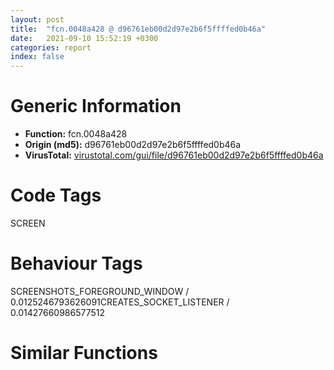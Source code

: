 ```yaml
---
layout: post
title:  "fcn.0048a428 @ d96761eb00d2d97e2b6f5ffffed0b46a"
date:   2021-09-10 15:52:19 +0300
categories: report
index: false
---
```


# Generic Information
- **Function:** fcn.0048a428
- **Origin (md5):** d96761eb00d2d97e2b6f5ffffed0b46a
- **VirusTotal:** [virustotal.com/gui/file/d96761eb00d2d97e2b6f5ffffed0b46a][virustotal_ref]

# Code Tags
<span class="tag" id="SCREEN">SCREEN</span>


# Behaviour Tags
<span class="bhv-tag" id="SCREENSHOTS_FOREGROUND_WINDOW">SCREENSHOTS_FOREGROUND_WINDOW / 0.0125246793626091</span><span class="bhv-tag" id="CREATES_SOCKET_LISTENER">CREATES_SOCKET_LISTENER / 0.01427660986577512</span>

# Similar Functions
<script type="text/javascript" src="https://www.gstatic.com/charts/loader.js"></script>
<script type="text/javascript">

    google.charts.load('current', {'packages':['corechart']});
    google.charts.setOnLoadCallback(drawChart);

    function drawChart() {
    var data = new google.visualization.DataTable();
        data.addColumn('number', 'X');
        data.addColumn('number', 'Y');
        data.addColumn({type: 'string', role: 'tooltip', 'p': {'html': true}});
        data.addColumn({'type': 'string', 'role': 'style'});
        
        data.addRows([
    [0, 0, '<b><a href="/report/fcn.0048a428@d96761eb00d2d97e2b6f5ffffed0b46a">fcn.0048a428</a><br>@d96761eb00d2d97e2b6f5ffffed0b46a</b><br>push ebp<br>mov ebp, esp<br>and esp, 0xfffffff8<br>sub esp, 0x48<br>lea eax, [esp]<br>mov ecx, 0x4c67b0<br>push esi<br>push edi<br>push eax<br>lea eax, [esp+0x10]<br>push eax<br>push dword[ebp+8]<br>call fcn.00402402<br>test al, al<br>je 0x48a6ba<br>mov ecx, dword[esp+0xc]<br>mov eax, dword[0x4c6810]<br>mov eax, dword[eax+ecx*4]<br>mov ecx, dword[esp+8]<br>mov edi, dword[eax]<br>mov eax, dword[0x4c6824]<br>mov dword[esp+0xc], edi<br>mov eax, dword[eax+ecx*4]<br>mov esi, dword[eax]<br>mov al, byte[esi+0x90]<br>cmp al, 0xe<br>je 0x48a6ba<br>cmp al, 0xf<br>je 0x48a6ba<br>cmp al, 0xc<br>je 0x48a6ba<br>cmp al, 9<br>je 0x48a6ba<br>cmp al, 0x14<br>je 0x48a6ba<br>cmp al, 0x11<br>je 0x48a6ba<br>cmp al, 0x1d<br>je 0x48a6ba<br>cmp al, 0x1b<br>je 0x48a6ba<br>cmp al, 0x15<br>je 0x48a6ba<br>push 0x2c<br>lea eax, [esp+0x28]<br>push 0<br>push eax<br>call fcn.00423020<br>mov eax, dword[ebp+0x1c]<br>add esp, 0xc<br>mov edx, dword[0x4c6804]<br>movzx eax, al<br>neg eax<br>mov dword[esp+0x20], 0x30<br>sbb eax, eax<br>and eax, 2<br>or eax, 0x11<br>mov dword[esp+0x24], eax<br>mov eax, dword[esi]<br>mov dword[esp+0x28], eax<br>mov dword[esp+0x40], edx<br>mov eax, dword[esi]<br>mov dword[esp+0x2c], eax<br>mov eax, dword[ebp+0xc]<br>mov dword[esp+0x44], eax<br>cmp byte[esi+0x90], 0xb<br>jne 0x48a60a<br>push dword[edi+0x188]<br>mov ecx, 0x4c67b0<br>call fcn.004025db<br>mov ecx, dword[0x4c6824]<br>mov edi, eax<br>mov ecx, dword[ecx+edi*4]<br>mov ecx, dword[ecx]<br>cmp dword[ecx+0x50], 0<br>je 0x48a56d<br>cmp dword[ecx+0x58], 0<br>je 0x48a56d<br>push dword[ecx+0x50]<br>call dword[sym.imp.USER32.dll_DestroyWindow]<br>mov eax, dword[0x4c6824]<br>push 0x48f910<br>mov eax, dword[eax+edi*4]<br>mov eax, dword[eax]<br>and dword[eax+0x50], 0<br>mov eax, dword[0x4c6824]<br>mov eax, dword[eax+edi*4]<br>mov ecx, dword[eax]<br>add ecx, 0x54<br>call fcn.00407d2c<br>mov ecx, dword[esp+0xc]<br>mov edi, dword[esi+0x50]<br>mov eax, dword[ecx+0x188]<br>mov dword[esp+0x28], eax<br>mov eax, dword[esp+8]<br>mov dword[esp+0x2c], eax<br>test edi, edi<br>jne 0x48a5d1<br>mov eax, dword[ebp+0x18]<br>push edi<br>push dword[0x4c6804]<br>movzx eax, al<br>push edi<br>push dword[ecx+0x188]<br>mov ecx, 0x80000000<br>neg eax<br>push ecx<br>push ecx<br>push ecx<br>sbb eax, eax<br>push ecx<br>and eax, 0x40<br>or eax, reloc.WSOCK32.dll_send<br>push eax<br>push edi<br>push str.tooltips_class32<br>push 8<br>call dword[sym.imp.USER32.dll_CreateWindowExW]<br>mov edi, eax<br>test edi, edi<br>je 0x48a6ba<br>mov dword[esi+0x50], edi<br>jmp 0x48a5e4<br>lea eax, [esp+0x20]<br>push eax<br>push 0<br>push 0x433<br>push edi<br>call dword[sym.imp.USER32.dll_SendMessageW]<br>lea eax, [esp+0x20]<br>push eax<br>push 0<br>push 0x432<br>push edi<br>call dword[sym.imp.USER32.dll_SendMessageW]<br>push dword[ebp+0xc]<br>lea ecx, [esi+0x54]<br>call fcn.00407d2c<br>xor eax, eax<br>inc eax<br>jmp 0x48a6bc<br>cmp dword[esi+0x50], 0<br>je 0x48a61f<br>push dword[esi+0x50]<br>call dword[sym.imp.USER32.dll_DestroyWindow]<br>mov edx, dword[0x4c6804]<br>mov eax, dword[ebp+0x18]<br>mov ecx, 0x80000000<br>movzx eax, al<br>neg eax<br>sbb eax, eax<br>xor edi, edi<br>push edi<br>push edx<br>push edi<br>push dword[esi]<br>and eax, 0x40<br>push ecx<br>push ecx<br>push ecx<br>push ecx<br>or eax, reloc.WSOCK32.dll_send<br>push eax<br>push edi<br>push str.tooltips_class32<br>push 8<br>call dword[sym.imp.USER32.dll_CreateWindowExW]<br>mov edi, eax<br>test edi, edi<br>je 0x48a6ba<br>lea eax, [esp+0x20]<br>push eax<br>push 0<br>push 0x432<br>push edi<br>call dword[sym.imp.USER32.dll_SendMessageW]<br>push dword[ebp+0xc]<br>lea ecx, [esi+0x54]<br>mov dword[esi+0x50], edi<br>call fcn.00407d2c<br>lea eax, [esp+0x10]<br>push eax<br>call dword[sym.imp.USER32.dll_GetDesktopWindow]<br>push eax<br>call dword[sym.imp.USER32.dll_GetWindowRect]<br>push dword[esp+0x18]<br>mov esi, dword[sym.imp.USER32.dll_SendMessageW]<br>push 0<br>push 0x418<br>push edi<br>call esi<br>cmp dword[ebp+0x10], 0<br>je 0x48a602<br>push dword[ebp+0x10]<br>push dword[ebp+0x14]<br>push 0x421<br>push edi<br>call esi<br>jmp 0x48a602<br>xor eax, eax<br>pop edi<br>pop esi<br>mov esp, ebp<br>pop ebp<br>ret 0x18<br><eoc> ', 'point { fill-color: #e0440e; }'],

        ]);

    var options = {
        title: 'Similarity Plot',
        legend: 'none',
        colors: ['#dedbd9', '#e6693e', '#ec8f6e', '#f3b49f', '#f6c7b6'],
        tooltip: {isHtml: true, trigger: 'both'},
        explorer: {
        actions: ["dragToZoom", "rightClickToReset"],
        },
        chartArea: {
        width: '80%',
        height: '80%'
        },
        width: '100%',
        height: '100%'
    };

    var chart = new google.visualization.ScatterChart(document.getElementById('chart_div'));

    chart.draw(data, options);
    }
    
</script>


<div id="chart_div" style="width: 100%px; height: 100%;"></div>

# Disassembled Code
{% highlight nasm %}

push ebp
mov ebp, esp
and esp, 0xfffffff8
sub esp, 0x48
lea eax, [esp]
mov ecx, 0x4c67b0
push esi
push edi
push eax
lea eax, [esp+0x10]
push eax
push dword[ebp+8]
call fcn.00402402
test al, al
je 0x48a6ba
mov ecx, dword[esp+0xc]
mov eax, dword[0x4c6810]
mov eax, dword[eax+ecx*4]
mov ecx, dword[esp+8]
mov edi, dword[eax]
mov eax, dword[0x4c6824]
mov dword[esp+0xc], edi
mov eax, dword[eax+ecx*4]
mov esi, dword[eax]
mov al, byte[esi+0x90]
cmp al, 0xe
je 0x48a6ba
cmp al, 0xf
je 0x48a6ba
cmp al, 0xc
je 0x48a6ba
cmp al, 9
je 0x48a6ba
cmp al, 0x14
je 0x48a6ba
cmp al, 0x11
je 0x48a6ba
cmp al, 0x1d
je 0x48a6ba
cmp al, 0x1b
je 0x48a6ba
cmp al, 0x15
je 0x48a6ba
push 0x2c
lea eax, [esp+0x28]
push 0
push eax
call fcn.00423020
mov eax, dword[ebp+0x1c]
add esp, 0xc
mov edx, dword[0x4c6804]
movzx eax, al
neg eax
mov dword[esp+0x20], 0x30
sbb eax, eax
and eax, 2
or eax, 0x11
mov dword[esp+0x24], eax
mov eax, dword[esi]
mov dword[esp+0x28], eax
mov dword[esp+0x40], edx
mov eax, dword[esi]
mov dword[esp+0x2c], eax
mov eax, dword[ebp+0xc]
mov dword[esp+0x44], eax
cmp byte[esi+0x90], 0xb
jne 0x48a60a
push dword[edi+0x188]
mov ecx, 0x4c67b0
call fcn.004025db
mov ecx, dword[0x4c6824]
mov edi, eax
mov ecx, dword[ecx+edi*4]
mov ecx, dword[ecx]
cmp dword[ecx+0x50], 0
je 0x48a56d
cmp dword[ecx+0x58], 0
je 0x48a56d
push dword[ecx+0x50]
call dword[sym.imp.USER32.dll_DestroyWindow]
mov eax, dword[0x4c6824]
push 0x48f910
mov eax, dword[eax+edi*4]
mov eax, dword[eax]
and dword[eax+0x50], 0
mov eax, dword[0x4c6824]
mov eax, dword[eax+edi*4]
mov ecx, dword[eax]
add ecx, 0x54
call fcn.00407d2c
mov ecx, dword[esp+0xc]
mov edi, dword[esi+0x50]
mov eax, dword[ecx+0x188]
mov dword[esp+0x28], eax
mov eax, dword[esp+8]
mov dword[esp+0x2c], eax
test edi, edi
jne 0x48a5d1
mov eax, dword[ebp+0x18]
push edi
push dword[0x4c6804]
movzx eax, al
push edi
push dword[ecx+0x188]
mov ecx, 0x80000000
neg eax
push ecx
push ecx
push ecx
sbb eax, eax
push ecx
and eax, 0x40
or eax, reloc.WSOCK32.dll_send
push eax
push edi
push str.tooltips_class32
push 8
call dword[sym.imp.USER32.dll_CreateWindowExW]
mov edi, eax
test edi, edi
je 0x48a6ba
mov dword[esi+0x50], edi
jmp 0x48a5e4
lea eax, [esp+0x20]
push eax
push 0
push 0x433
push edi
call dword[sym.imp.USER32.dll_SendMessageW]
lea eax, [esp+0x20]
push eax
push 0
push 0x432
push edi
call dword[sym.imp.USER32.dll_SendMessageW]
push dword[ebp+0xc]
lea ecx, [esi+0x54]
call fcn.00407d2c
xor eax, eax
inc eax
jmp 0x48a6bc
cmp dword[esi+0x50], 0
je 0x48a61f
push dword[esi+0x50]
call dword[sym.imp.USER32.dll_DestroyWindow]
mov edx, dword[0x4c6804]
mov eax, dword[ebp+0x18]
mov ecx, 0x80000000
movzx eax, al
neg eax
sbb eax, eax
xor edi, edi
push edi
push edx
push edi
push dword[esi]
and eax, 0x40
push ecx
push ecx
push ecx
push ecx
or eax, reloc.WSOCK32.dll_send
push eax
push edi
push str.tooltips_class32
push 8
call dword[sym.imp.USER32.dll_CreateWindowExW]
mov edi, eax
test edi, edi
je 0x48a6ba
lea eax, [esp+0x20]
push eax
push 0
push 0x432
push edi
call dword[sym.imp.USER32.dll_SendMessageW]
push dword[ebp+0xc]
lea ecx, [esi+0x54]
mov dword[esi+0x50], edi
call fcn.00407d2c
lea eax, [esp+0x10]
push eax
call dword[sym.imp.USER32.dll_GetDesktopWindow]
push eax
call dword[sym.imp.USER32.dll_GetWindowRect]
push dword[esp+0x18]
mov esi, dword[sym.imp.USER32.dll_SendMessageW]
push 0
push 0x418
push edi
call esi
cmp dword[ebp+0x10], 0
je 0x48a602
push dword[ebp+0x10]
push dword[ebp+0x14]
push 0x421
push edi
call esi
jmp 0x48a602
xor eax, eax
pop edi
pop esi
mov esp, ebp
pop ebp
ret 0x18

{% endhighlight %}

[virustotal_ref]: https://www.virustotal.com/gui/file/d96761eb00d2d97e2b6f5ffffed0b46a